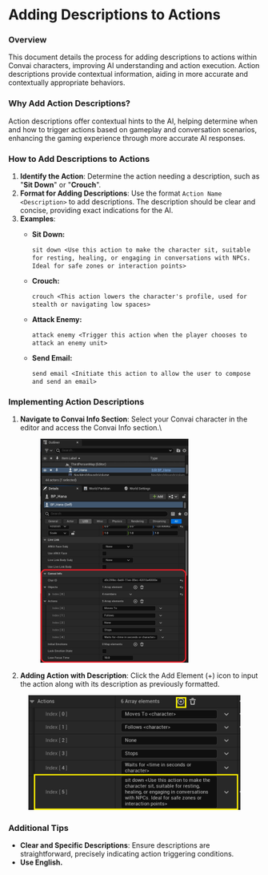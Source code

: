 # Adding Descriptions to Actions

### Overview

This document details the process for adding descriptions to actions within Convai characters, improving AI understanding and action execution. Action descriptions provide contextual information, aiding in more accurate and contextually appropriate behaviors.

### Why Add Action Descriptions?

Action descriptions offer contextual hints to the AI, helping determine when and how to trigger actions based on gameplay and conversation scenarios, enhancing the gaming experience through more accurate AI responses.

### How to Add Descriptions to Actions

1. **Identify the Action**: Determine the action needing a description, such as "**Sit Down**" or "**Crouch**".
2. **Format for Adding Descriptions**: Use the format `Action Name <Description>` to add descriptions. The description should be clear and concise, providing exact indications for the AI.
3. **Examples**:
   *   **Sit Down:**

       ```
       sit down <Use this action to make the character sit, suitable for resting, healing, or engaging in conversations with NPCs. Ideal for safe zones or interaction points>
       ```
   *   **Crouch:**

       ```
       crouch <This action lowers the character's profile, used for stealth or navigating low spaces>
       ```
   *   **Attack Enemy:**

       ```
       attack enemy <Trigger this action when the player chooses to attack an enemy unit>
       ```
   *   **Send Email:**

       ```
       send email <Initiate this action to allow the user to compose and send an email>
       ```

### Implementing Action Descriptions

1.  **Navigate to Convai Info Section**: Select your Convai character in the editor and access the Convai Info section.\


    <div data-full-width="false">

    <figure><img src="../../../../../.gitbook/assets/image (1) (3).png" alt="" width="296"><figcaption></figcaption></figure>

    </div>
2. **Adding Action with Description**: Click the Add Element (+) icon to input the action along with its description as previously formatted.

<figure><img src="../../../../../.gitbook/assets/image (348).png" alt=""><figcaption></figcaption></figure>

### Additional Tips

* **Clear and Specific Descriptions**: Ensure descriptions are straightforward, precisely indicating action triggering conditions.
* **Use English.**
